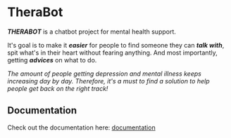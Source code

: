 # TheraBot

***THERABOT*** is a chatbot project for mental health support.

It's goal is to make it ***easier*** for people to find someone they can ***talk with***, spit what's in their heart without fearing anything. And most importantly, getting ***advices*** on what to do.

_The amount of people getting depression and mental illness keeps increasing day by day. Therefore, it's a must to find a solution to help people get back on the right track!_


## Documentation

Check out the documentation here: [documentation](https://therabot.readthedocs.io/en/latest/)
